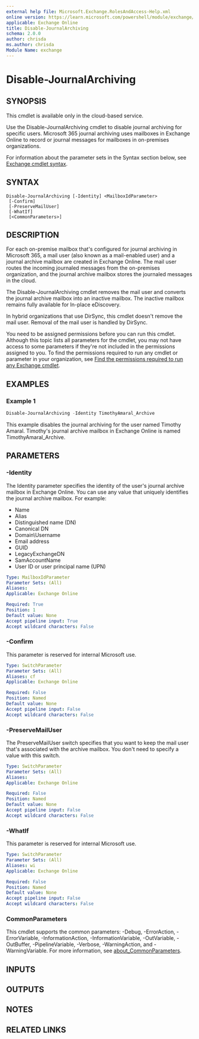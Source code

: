 ```yaml
---
external help file: Microsoft.Exchange.RolesAndAccess-Help.xml
online version: https://learn.microsoft.com/powershell/module/exchange/disable-journalarchiving
applicable: Exchange Online
title: Disable-JournalArchiving
schema: 2.0.0
author: chrisda
ms.author: chrisda
Module Name: exchange
---
```


# Disable-JournalArchiving

## SYNOPSIS
This cmdlet is available only in the cloud-based service.

Use the Disable-JournalArchiving cmdlet to disable journal archiving for specific users. Microsoft 365 journal archiving uses mailboxes in Exchange Online to record or journal messages for mailboxes in on-premises organizations.

For information about the parameter sets in the Syntax section below, see [Exchange cmdlet syntax](https://learn.microsoft.com/powershell/exchange/exchange-cmdlet-syntax).

## SYNTAX

```
Disable-JournalArchiving [-Identity] <MailboxIdParameter>
 [-Confirm]
 [-PreserveMailUser]
 [-WhatIf]
 [<CommonParameters>]
```

## DESCRIPTION
For each on-premise mailbox that's configured for journal archiving in Microsoft 365, a mail user (also known as a mail-enabled user) and a journal archive mailbox are created in Exchange Online. The mail user routes the incoming journaled messages from the on-premises organization, and the journal archive mailbox stores the journaled messages in the cloud.

The Disable-JournalArchiving cmdlet removes the mail user and converts the journal archive mailbox into an inactive mailbox. The inactive mailbox remains fully available for In-place eDiscovery.

In hybrid organizations that use DirSync, this cmdlet doesn't remove the mail user. Removal of the mail user is handled by DirSync.

You need to be assigned permissions before you can run this cmdlet. Although this topic lists all parameters for the cmdlet, you may not have access to some parameters if they're not included in the permissions assigned to you. To find the permissions required to run any cmdlet or parameter in your organization, see [Find the permissions required to run any Exchange cmdlet](https://learn.microsoft.com/powershell/exchange/find-exchange-cmdlet-permissions).

## EXAMPLES

### Example 1
```powershell
Disable-JournalArchiving -Identity TimothyAmaral_Archive
```

This example disables the journal archiving for the user named Timothy Amaral. Timothy's journal archive mailbox in Exchange Online is named TimothyAmaral\_Archive.

## PARAMETERS

### -Identity
The Identity parameter specifies the identity of the user's journal archive mailbox in Exchange Online. You can use any value that uniquely identifies the journal archive mailbox. For example:

- Name
- Alias
- Distinguished name (DN)
- Canonical DN
- Domain\\Username
- Email address
- GUID
- LegacyExchangeDN
- SamAccountName
- User ID or user principal name (UPN)

```yaml
Type: MailboxIdParameter
Parameter Sets: (All)
Aliases:
Applicable: Exchange Online

Required: True
Position: 1
Default value: None
Accept pipeline input: True
Accept wildcard characters: False
```

### -Confirm
This parameter is reserved for internal Microsoft use.

```yaml
Type: SwitchParameter
Parameter Sets: (All)
Aliases: cf
Applicable: Exchange Online

Required: False
Position: Named
Default value: None
Accept pipeline input: False
Accept wildcard characters: False
```

### -PreserveMailUser
The PreserveMailUser switch specifies that you want to keep the mail user that's associated with the archive mailbox. You don't need to specify a value with this switch.

```yaml
Type: SwitchParameter
Parameter Sets: (All)
Aliases:
Applicable: Exchange Online

Required: False
Position: Named
Default value: None
Accept pipeline input: False
Accept wildcard characters: False
```

### -WhatIf
This parameter is reserved for internal Microsoft use.

```yaml
Type: SwitchParameter
Parameter Sets: (All)
Aliases: wi
Applicable: Exchange Online

Required: False
Position: Named
Default value: None
Accept pipeline input: False
Accept wildcard characters: False
```

### CommonParameters
This cmdlet supports the common parameters: -Debug, -ErrorAction, -ErrorVariable, -InformationAction, -InformationVariable, -OutVariable, -OutBuffer, -PipelineVariable, -Verbose, -WarningAction, and -WarningVariable. For more information, see [about_CommonParameters](https://go.microsoft.com/fwlink/p/?LinkID=113216).

## INPUTS

## OUTPUTS

## NOTES

## RELATED LINKS
